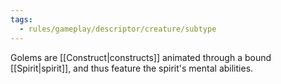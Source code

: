```yaml
---
tags:
  - rules/gameplay/descriptor/creature/subtype
---
```

Golems are [[Construct|constructs]] animated through a bound [[Spirit|spirit]], and thus feature the spirit's mental abilities.